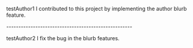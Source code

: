 testAuthor1
I contributed to this project by implementing the author blurb feature.
<!--author-->----------------------------------------------------
testAuthor2
I fix the bug in the blurb features.
